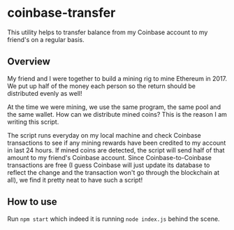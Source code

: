 # coinbase-transfer
This utility helps to transfer balance from my Coinbase account to my friend's on a regular basis.


## Overview

My friend and I were together to build a mining rig to mine Ethereum in 2017. We put up half of the money each person so the return should be distributed evenly as well!

At the time we were mining, we use the same program, the same pool and the same wallet. How can we distribute mined coins? This is the reason I am writing this script. 

The script runs everyday on my local machine and check Coinbase transactions to see if any mining rewards have been credited to my account in last 24 hours. If mined coins are detected, the script will send half of that amount to my friend's Coinbase account. Since Coinbase-to-Coinbase transactions are free (I guess Coinbase will just update its database to reflect the change and the transaction won't go through the blockchain at all), we find it pretty neat to have such a script!

## How to use

Run ```npm start``` which indeed it is running ```node index.js``` behind the scene.
